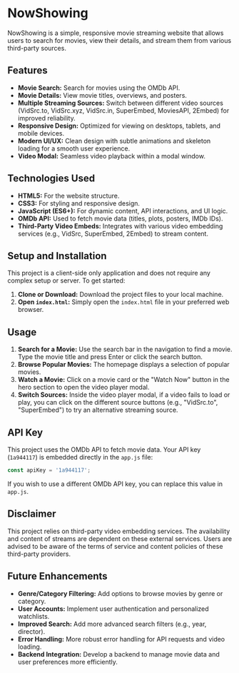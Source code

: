 # NowShowing

NowShowing is a simple, responsive movie streaming website that allows users to search for movies, view their details, and stream them from various third-party sources.

## Features

*   **Movie Search:** Search for movies using the OMDb API.
*   **Movie Details:** View movie titles, overviews, and posters.
*   **Multiple Streaming Sources:** Switch between different video sources (VidSrc.to, VidSrc.xyz, VidSrc.in, SuperEmbed, MoviesAPI, 2Embed) for improved reliability.
*   **Responsive Design:** Optimized for viewing on desktops, tablets, and mobile devices.
*   **Modern UI/UX:** Clean design with subtle animations and skeleton loading for a smooth user experience.
*   **Video Modal:** Seamless video playback within a modal window.

## Technologies Used

*   **HTML5:** For the website structure.
*   **CSS3:** For styling and responsive design.
*   **JavaScript (ES6+):** For dynamic content, API interactions, and UI logic.
*   **OMDb API:** Used to fetch movie data (titles, plots, posters, IMDb IDs).
*   **Third-Party Video Embeds:** Integrates with various video embedding services (e.g., VidSrc, SuperEmbed, 2Embed) to stream content.

## Setup and Installation

This project is a client-side only application and does not require any complex setup or server. To get started:

1.  **Clone or Download:** Download the project files to your local machine.
2.  **Open `index.html`:** Simply open the `index.html` file in your preferred web browser.

## Usage

1.  **Search for a Movie:** Use the search bar in the navigation to find a movie. Type the movie title and press Enter or click the search button.
2.  **Browse Popular Movies:** The homepage displays a selection of popular movies.
3.  **Watch a Movie:** Click on a movie card or the "Watch Now" button in the hero section to open the video player modal.
4.  **Switch Sources:** Inside the video player modal, if a video fails to load or play, you can click on the different source buttons (e.g., "VidSrc.to", "SuperEmbed") to try an alternative streaming source.

## API Key

This project uses the OMDb API to fetch movie data. Your API key (`1a944117`) is embedded directly in the `app.js` file:

```javascript
const apiKey = '1a944117';
```

If you wish to use a different OMDb API key, you can replace this value in `app.js`.

## Disclaimer

This project relies on third-party video embedding services. The availability and content of streams are dependent on these external services. Users are advised to be aware of the terms of service and content policies of these third-party providers.

## Future Enhancements

*   **Genre/Category Filtering:** Add options to browse movies by genre or category.
*   **User Accounts:** Implement user authentication and personalized watchlists.
*   **Improved Search:** Add more advanced search filters (e.g., year, director).
*   **Error Handling:** More robust error handling for API requests and video loading.
*   **Backend Integration:** Develop a backend to manage movie data and user preferences more efficiently.
